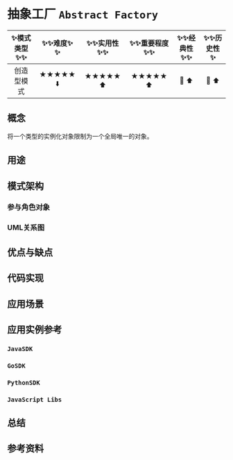 # 抽象工厂 `Abstract Factory`

| :sparkles:模式类型:sparkles::sparkles:|:sparkles::sparkles:难度:sparkles:  :sparkles: | :sparkles::sparkles:实用性:sparkles::sparkles: | :sparkles::sparkles:重要程度:sparkles::sparkles: |  :sparkles::sparkles:经典性:sparkles::sparkles: | :sparkles::sparkles:历史性:sparkles: |
| :----------------------------------------: | :-----------------------------------------------: | :-------------------------------------------------: | :----------------------------------------------------: | :--------------------------------------------------: | :--------------------------------------: |
|              创造型模式                              |                ★★★★★ :arrow_down:                 |                  ★★★★★ :arrow_up:                   |                    ★★★★★ :arrow_up:                    |              :green_heart:  :arrow_up:               |        :green_heart:  :arrow_up:         |

## 概念

将一个类型的实例化对象限制为一个全局唯一的对象。

## 用途


## 模式架构



### 参与角色对象



### UML关系图



## 优点与缺点



## 代码实现



## 应用场景



## 应用实例参考

### `JavaSDK` 

### `GoSDK`

### `PythonSDK`

### `JavaScript Libs`



## 总结



## 参考资料





